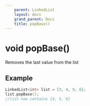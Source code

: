 ```yaml
---
    parent: LinkedList
    layout: docs
    grand_parent: Docs
    title: popBase()
---
```

# void popBase()

Removes the last value from the list

## Example
```cpp
LinkedList<int> list = {3, 4, 5, 6};
list.popBase();
//list now contains {4, 5, 6}
```
